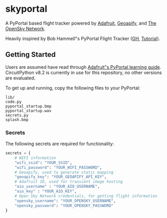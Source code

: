 # skyportal
A PyPortal based flight tracker powered by [Adafruit](https://io.adafruit.com/), [Geoapify](https://www.geoapify.com/), and [The OpenSky Network](https://opensky-network.org/).

Heavily inspired by Bob Hammell"s PyPortal Flight Tracker ([GH](https://github.com/rhammell/pyportal-flight-tracker), [Tutorial](https://www.hackster.io/rhammell/pyportal-flight-tracker-0be6b0#story)).

## Getting Started
Users are assumed have read through [Adafruit"s PyPortal learning guide](https://learn.adafruit.com/adafruit-pyportal). CircuitPython v8.2 is currently in use for this repository, no other versions are evaluated.

To get up and running, copy the following files to your PyPortal:

```
lib/
code.py
pyportal_startup.bmp
pyportal_startup.wav
secrets.py
splash.bmp
```

### Secrets
The following secrets are required for functionality:

```py
secrets = {
    # WIFI information
    "wifi_ssid": "YOUR_SSID",
    "wifi_password": "YOUR_WIFI_PASSWORD",
    # Geoapify, used to generate static mapping
    "geoapify_key": "YOUR_GEOAPIFY_API_KEY",
    # Adafruit IO, used for transient image hosting
    "aio_username" : "YOUR_AIO_USERNAME",
    "aio_key" : "YOUR_AIO_KEY",
    # Open Sky Network credentials, for getting flight information
    "opensky_username": "YOUR_OPENSKY_USERNAME",
    "opensky_password": "YOUR_OPENSKY_PASSWORD"
}
```
